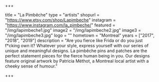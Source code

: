 +++

title = "La Pimbêche"
type = "artists"
shopurl = "https://www.etsy.com/shop/Lapimbeche"
instagram = "https://www.instagram.com/la_pimbeche/"
featured = "/img/lapimbeche1.jpg"
image2 = "/img/lapimbeche2.jpg"
image3 = "/img/lapimbeche3.jpg"
logo = ""
hometown = "Montreal"
years = ["2017", "2018", "2019"]
description = "Are you fierce like Frida or do you just f*cking own it? Whatever your style, express yourself with our series of unique and meaningful designs. La pimbêche pins and patches are the perfect statement pieces for the fierce human being in you. Our designs feature original artwork by Patricia Méthot, a Montreal local artist with a cheeky sense of humour."

+++
